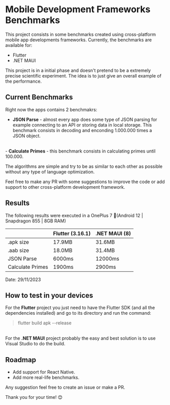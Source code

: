 # Mobile Development Frameworks Benchmarks 

This project consists in some benchmarks created using cross-platform mobile app developments frameworks. Currently, the benchmarks are available for:
- Flutter
- .NET MAUI

This project is in a initial phase and doesn't pretend to be a extremely precise scientific experiment. The idea is to just give an overall example of the performance.

## Current Benchmarks

Right now the apps contains 2 benchmakrs:
- <b>JSON Parse</b> - almost every app does some type of JSON parsing for example connecting to an API or storing data in local storage. This benchmark consists in decoding and enconding 1.000.000 times a JSON object.
<br>
- <b>Calculate Primes</b> - this benchmark consists in calculating primes until 100.000.

The algorithms are simple and try to be as similar to each other as possible without any type of language optimization.

Feel free to make any PR with some suggestions to improve the code or add support to other cross-platform development framework.

## Results

The following results were executed in a OnePlus 7 📱(Android 12 | Snapdragon 855 | 8GB RAM)

|  | Flutter (3.16.1) | .NET MAUI (8) |
| --------  | -------- | ------- |
| .apk size | 17.9MB | 31.6MB |
| .aab size | 18.0MB | 31.4MB |
| JSON Parse  | 6000ms | 12000ms |
| Calculate Primes | 1900ms | 2900ms |

Date: 29/11/2023

## How to test in your devices
For the <b>Flutter</b> project you just need to have the Flutter SDK (and all the dependencies installed) and go to its directory and run the command:
> flutter build apk --release

<br>
For the <b>.NET MAUI</b> project probably the easy and best solution is to use Visual Studio to do the build.

## Roadmap

- Add support for React Native.
- Add more real-life benchmarks.

Any suggestion feel free to create an issue or make a PR.

Thank you for your time! 😊
